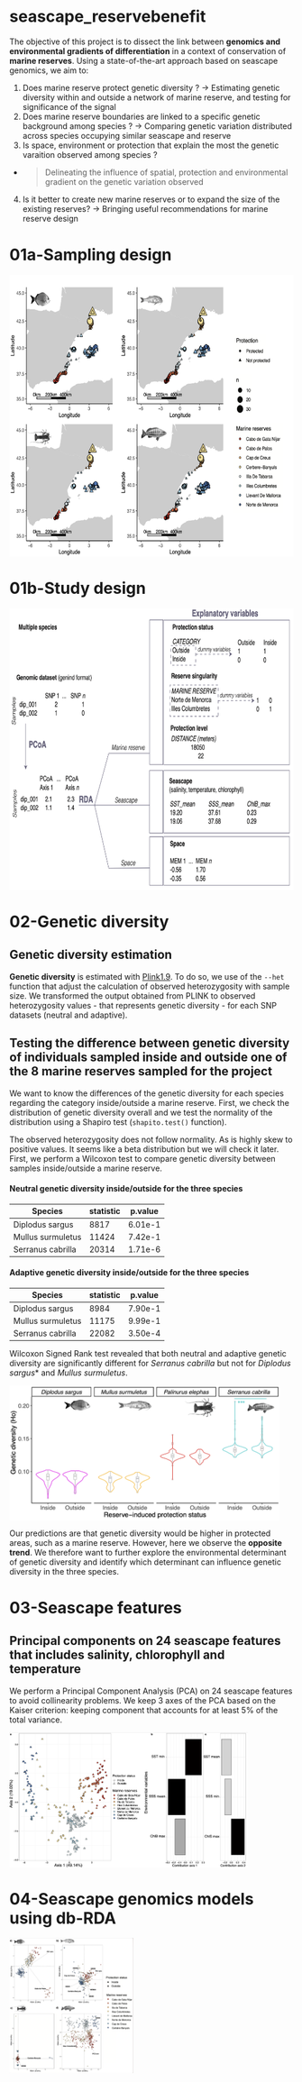 # seascape_reservebenefit

The objective of this project is to dissect the link between **genomics and environmental gradients of differentiation** in a context of conservation of **marine reserves**.
Using a state-of-the-art approach based on seascape genomics, we aim to:

01. Does marine reserve protect genetic diversity ? 
-> Estimating genetic diversity within and outside a network of marine reserve, and testing for significance of the signal
02. Does marine reserve boundaries are linked to a specific genetic background among species ? 
-> Comparing genetic variation distributed across species occupying similar seascape and reserve 
03. Is space, environment or protection that explain the most the genetic varaition observed among species ?
- > Delineating the influence of spatial, protection and environmental gradient on the genetic variation observed
04. Is it better to create new marine reserves or to expand the size of the existing reserves?
-> Bringing useful recommendations for marine reserve design

# 01a-Sampling design
<img align="center" width="600" height="500" src="01-sampling/Figure1_ecography.png"></img>

# 01b-Study design
<img align="center" width="600" height="500"  src="01-sampling/Pipeline.png"></img>

# 02-Genetic diversity

## Genetic diversity estimation

**Genetic diversity** is estimated with [Plink1.9](https://www.cog-genomics.org/plink/1.9/basic_stats).
To do so, we  use of the `--het` function that adjust the calculation of observed heterozygosity with sample size. 
We transformed the output obtained from PLINK to observed heterozygosity values - that represents genetic diversity - for each SNP datasets (neutral and adaptive).

## Testing the difference between genetic diversity of individuals sampled inside and outside one of the 8 marine reserves sampled for the project

We want to know the differences of the genetic diversity for each species regarding the category inside/outside a marine reserve.
First, we check the distribution of genetic diversity overall and we test the normality of the distribution using a Shapiro test (`shapito.test()` function).

The observed heterozygosity does not follow normality.
As is highly skew to positive values. It seems like a beta distribution but we will check it later.
First, we perform a Wilcoxon test to compare genetic diversity between samples inside/outside a marine reserve.

#### Neutral genetic diversity inside/outside for the three species

| Species | statistic | p.value |
|--------|--------------------------------------------------|-------------|
| Diplodus sargus | 8817 | 6.01e-1 | 
| Mullus surmuletus | 11424 | 7.42e-1 |
| Serranus cabrilla | 20314 | 1.71e-6 |

#### Adaptive genetic diversity inside/outside for the three species

| Species | statistic | p.value |
|--------|--------------------------------------------------|-------------|
| Diplodus sargus | 8984 | 7.90e-1 | 
| Mullus surmuletus | 11175 | 9.99e-1 |
| Serranus cabrilla | 22082 | 3.50e-4 |

Wilcoxon Signed Rank test revealed that both neutral and adaptive genetic diversity are significantly different for *Serranus cabrilla* but not for *Diplodus sargus** and *Mullus surmuletus*.


<img align="center" height="240" src="02-genetic_diversity/Figure4_ecography.png"></img>

Our predictions are that genetic diversity would be higher in protected areas, such as a marine reserve.
However, here we observe the **opposite trend**. 
We therefore want to further explore the environmental determinant of genetic diversity and identify which determinant can influence genetic diversity in the three species.

# 03-Seascape features

##  Principal components on 24 seascape features that includes salinity, chlorophyll and temperature

We perform a Principal Component Analysis (PCA) on 24 seascape features to avoid collinearity problems.
We keep 3 axes of the PCA based on the Kaiser criterion: keeping component that accounts for at least 5% of the total variance.

<img align="center" height="240" src="03-pca-env/Figure3_ecography.png"></img>

# 04-Seascape genomics models using db-RDA

<img align="center" height="240" src="04-db-rda/Figure5_ecography.png"></img>

